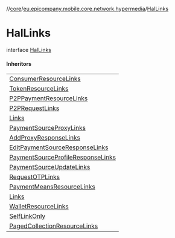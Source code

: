 //[core](../../../index.md)/[eu.epicompany.mobile.core.network.hypermedia](../index.md)/[HalLinks](index.md)

# HalLinks

interface [HalLinks](index.md)

#### Inheritors

| |
|---|
| [ConsumerResourceLinks](../../eu.epicompany.mobile.core.network.internal.retrofit/-consumer-resource-links/index.md) |
| [TokenResourceLinks](../../eu.epicompany.mobile.core.network.model/-token-resource-links/index.md) |
| [P2PPaymentResourceLinks](../../eu.epicompany.mobile.core.network.model.p2ppayment/-p2-p-payment-resource-links/index.md) |
| [P2PRequestLinks](../../eu.epicompany.mobile.core.network.model.p2ppayment/-p2-p-request-links/index.md) |
| [Links](../../eu.epicompany.mobile.core.network.model.provisioning/-provisioning-resource/-links/index.md) |
| [PaymentSourceProxyLinks](../../eu.epicompany.mobile.core.network.model.proxy/-payment-source-proxy-links/index.md) |
| [AddProxyResponseLinks](../../eu.epicompany.mobile.core.network.model.proxy/-add-proxy-response-links/index.md) |
| [EditPaymentSourceResponseLinks](../../eu.epicompany.mobile.core.network.model.proxy/-edit-payment-source-response-links/index.md) |
| [PaymentSourceProfileResponseLinks](../../eu.epicompany.mobile.core.network.model.proxy/-payment-source-profile-response-links/index.md) |
| [PaymentSourceUpdateLinks](../../eu.epicompany.mobile.core.network.model.proxy/-payment-source-update-links/index.md) |
| [RequestOTPLinks](../../eu.epicompany.mobile.core.network.model.proxy/-request-o-t-p-links/index.md) |
| [PaymentMeansResourceLinks](../../eu.epicompany.mobile.core.network.model.wallet/-payment-means-resource-links/index.md) |
| [Links](../../eu.epicompany.mobile.core.network.model.wallet/-payment-means-collection-resource/-links/index.md) |
| [WalletResourceLinks](../../eu.epicompany.mobile.core.network.model.wallet/-wallet-resource-links/index.md) |
| [SelfLinkOnly](../-self-link-only/index.md) |
| [PagedCollectionResourceLinks](../-paged-collection-resource-links/index.md) |
